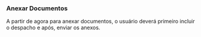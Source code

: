 ### **Anexar Documentos**

A partir de agora para anexar documentos, o usuário deverá primeiro incluir o despacho e após, enviar os anexos.
